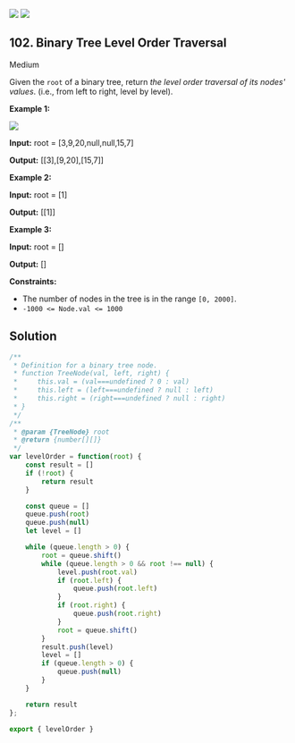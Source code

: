 [![](https://img.shields.io/github/stars/javadev/LeetCode-in-All?label=Stars&style=flat-square)](https://github.com/javadev/LeetCode-in-All)
[![](https://img.shields.io/github/forks/javadev/LeetCode-in-All?label=Fork%20me%20on%20GitHub%20&style=flat-square)](https://github.com/javadev/LeetCode-in-All/fork)

## 102\. Binary Tree Level Order Traversal

Medium

Given the `root` of a binary tree, return _the level order traversal of its nodes' values_. (i.e., from left to right, level by level).

**Example 1:**

![](https://assets.leetcode.com/uploads/2021/02/19/tree1.jpg)

**Input:** root = [3,9,20,null,null,15,7]

**Output:** [[3],[9,20],[15,7]]

**Example 2:**

**Input:** root = [1]

**Output:** [[1]]

**Example 3:**

**Input:** root = []

**Output:** []

**Constraints:**

*   The number of nodes in the tree is in the range `[0, 2000]`.
*   `-1000 <= Node.val <= 1000`

## Solution

```javascript
/**
 * Definition for a binary tree node.
 * function TreeNode(val, left, right) {
 *     this.val = (val===undefined ? 0 : val)
 *     this.left = (left===undefined ? null : left)
 *     this.right = (right===undefined ? null : right)
 * }
 */
/**
 * @param {TreeNode} root
 * @return {number[][]}
 */
var levelOrder = function(root) {
    const result = []
    if (!root) {
        return result
    }

    const queue = []
    queue.push(root)
    queue.push(null)
    let level = []

    while (queue.length > 0) {
        root = queue.shift()
        while (queue.length > 0 && root !== null) {
            level.push(root.val)
            if (root.left) {
                queue.push(root.left)
            }
            if (root.right) {
                queue.push(root.right)
            }
            root = queue.shift()
        }
        result.push(level)
        level = []
        if (queue.length > 0) {
            queue.push(null)
        }
    }

    return result
};

export { levelOrder }
```